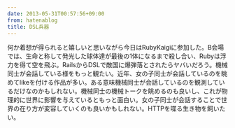 ```yaml
---
date: 2013-05-31T00:57:56+09:00
from: hatenablog
title: DSL兵器
---
```


<p>何か着想が得られると嬉しいと思いながら今日はRubyKaigiに参加した。B会場では、生命と称して発光した球体達が最後の1体になるまで殺し合い、Rubyは浮力を得て空を飛ぶ。RailsからDSLで敵国に爆弾落とされたらヤバいだろう。機械同士が会話している様をもっと観たい。近年、女の子同士が会話しているのを眺めてlikeを付ける作品が多い。ある意味機械同士が会話しているのを観測しているだけなのかもしれない。機械同士の機械トークを眺めるのも良いし、これが物理的に世界に影響を与えているともっと面白い。女の子同士が会話することで世界の在り方が変容していくのも良いかもしれない。HTTPを喋る生き物を飼いたい。</p>

